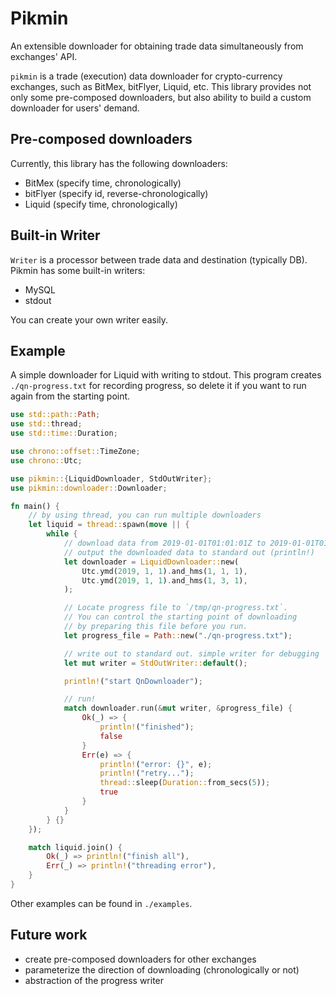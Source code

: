 # Pikmin

An extensible downloader for obtaining trade data simultaneously from exchanges' API.

`pikmin` is a trade (execution) data downloader for crypto-currency exchanges,
such as BitMex, bitFlyer, Liquid, etc. This library provides not only some pre-composed
downloaders, but also ability to build a custom downloader for users' demand.

## Pre-composed downloaders

Currently, this library has the following downloaders:

* BitMex (specify time, chronologically)
* bitFlyer (specify id, reverse-chronologically)
* Liquid (specify time, chronologically)

## Built-in Writer

`Writer` is a processor between trade data and destination (typically DB).
Pikmin has some built-in writers:

* MySQL
* stdout

You can create your own writer easily.

## Example

A simple downloader for Liquid with writing to stdout.
This program creates `./qn-progress.txt` for recording progress,
so delete it if you want to run again from the starting point.

```rust
use std::path::Path;
use std::thread;
use std::time::Duration;

use chrono::offset::TimeZone;
use chrono::Utc;

use pikmin::{LiquidDownloader, StdOutWriter};
use pikmin::downloader::Downloader;

fn main() {
    // by using thread, you can run multiple downloaders
    let liquid = thread::spawn(move || {
        while {
            // download data from 2019-01-01T01:01:01Z to 2019-01-01T01:03:01Z
            // output the downloaded data to standard out (println!)
            let downloader = LiquidDownloader::new(
                Utc.ymd(2019, 1, 1).and_hms(1, 1, 1),
                Utc.ymd(2019, 1, 1).and_hms(1, 3, 1),
            );

            // Locate progress file to `/tmp/qn-progress.txt`.
            // You can control the starting point of downloading
            // by preparing this file before you run.
            let progress_file = Path::new("./qn-progress.txt");

            // write out to standard out. simple writer for debugging
            let mut writer = StdOutWriter::default();

            println!("start QnDownloader");

            // run!
            match downloader.run(&mut writer, &progress_file) {
                Ok(_) => {
                    println!("finished");
                    false
                }
                Err(e) => {
                    println!("error: {}", e);
                    println!("retry...");
                    thread::sleep(Duration::from_secs(5));
                    true
                }
            }
        } {}
    });

    match liquid.join() {
        Ok(_) => println!("finish all"),
        Err(_) => println!("threading error"),
    }
}
```

Other examples can be found in `./examples`.

## Future work

- create pre-composed downloaders for other exchanges
- parameterize the direction of downloading (chronologically or not)
- abstraction of the progress writer
